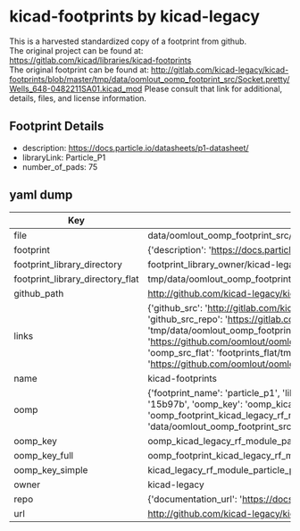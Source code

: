 # kicad-footprints by kicad-legacy  
This is a harvested standardized copy of a footprint from github.  
The original project can be found at:  
https://gitlab.com/kicad/libraries/kicad-footprints  
The original footprint can be found at:
http://gitlab.com/kicad-legacy/kicad-footprints/blob/master/tmp/data/oomlout_oomp_footprint_src/Socket.pretty/Wells_648-0482211SA01.kicad_mod
Please consult that link for additional, details, files, and license information.  
## Footprint Details
* description: https://docs.particle.io/datasheets/p1-datasheet/  
* libraryLink: Particle_P1  
* number_of_pads: 75  
## yaml dump  
| Key | Value |  
| --- | --- |  
| file | data/oomlout_oomp_footprint_src/kicad-footprints/RF_Module.pretty/Particle_P1.kicad_mod |  
| footprint | {'description': 'https://docs.particle.io/datasheets/p1-datasheet/', 'libraryLink': 'Particle_P1', 'number_of_pads': 75} |  
| footprint_library_directory | footprint_library_owner/kicad-legacy_kicad-footprints |  
| footprint_library_directory_flat | tmp/data/oomlout_oomp_footprint_src/footprints_flat/kicad_legacy_rf_module_particle_p1/working |  
| github_path | http://github.com/kicad-legacy/kicad-footprints/blob/master/tmp/data/oomlout_oomp_footprint_src/RF_Module.pretty/Particle_P1.kicad_mod |  
| links | {'github_src': 'http://gitlab.com/kicad-legacy/kicad-footprints/blob/master/tmp/data/oomlout_oomp_footprint_src/Socket.pretty/Wells_648-0482211SA01.kicad_mod', 'github_src_repo': 'https://gitlab.com/kicad/libraries/kicad-footprints', 'oomp_bot': 'tmp/data/oomlout_oomp_footprint_src/footprints/kicad_legacy_rf_module_particle_p1/working', 'oomp_bot_github': 'https://github.com/oomlout/oomlout_oomp_footprint_bot/tree/main/tmp/data/oomlout_oomp_footprint_src/footprints/kicad_legacy_rf_module_particle_p1/working', 'oomp_src_flat': 'footprints_flat/tmp/data/oomlout_oomp_footprint_src/footprints_flat/kicad_legacy_rf_module_particle_p1/working', 'oomp_src_flat_github': 'https://github.com/oomlout/oomlout_oomp_footprint_src/tree/main/tmp/data/oomlout_oomp_footprint_src/footprints_flat/kicad_legacy_rf_module_particle_p1/working'} |  
| name | kicad-footprints |  
| oomp | {'footprint_name': 'particle_p1', 'library_name': 'rf_module', 'md5': '15b97b2505393cb9145b83a781b4a9e2', 'md5_10': '15b97b2505', 'md5_5': '15b97', 'md5_6': '15b97b', 'oomp_key': 'oomp_kicad_legacy_rf_module_particle_p1', 'oomp_key_extra': 'oomp_footprint_kicad_legacy_rf_module_particle_p1', 'oomp_key_full': 'oomp_footprint_kicad_legacy_rf_module_particle_p1_15b97b', 'oomp_key_simple': 'kicad_legacy_rf_module_particle_p1', 'original_filename': 'data/oomlout_oomp_footprint_src/kicad-footprints/RF_Module.pretty/Particle_P1.kicad_mod', 'owner_name': 'kicad_legacy'} |  
| oomp_key | oomp_kicad_legacy_rf_module_particle_p1 |  
| oomp_key_full | oomp_footprint_kicad_legacy_rf_module_particle_p1 |  
| oomp_key_simple | kicad_legacy_rf_module_particle_p1 |  
| owner | kicad-legacy |  
| repo | {'documentation_url': 'https://docs.github.com/rest/repos/repos#get-a-repository', 'message': 'Not Found'} |  
| url | http://github.com/kicad-legacy/kicad-footprints |  

